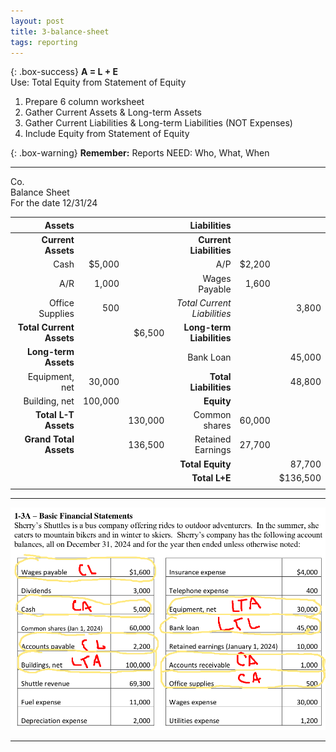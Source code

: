 ```yaml
---
layout: post
title: 3-balance-sheet
tags: reporting
---
```


{: .box-success}
**A = L + E**  
Use: Total Equity from Statement of Equity   

1. Prepare 6 column worksheet   
2. Gather Current Assets & Long-term Assets  
3. Gather Current Liabilities & Long-term Liabilities (NOT Expenses)  
4. Include Equity from Statement of Equity 

{: .box-warning}
**Remember:** Reports NEED: Who, What, When  

---

Co.    
Balance Sheet   
For the date 12/31/24   

|Assets|  |  |Liabilities| | |
| -: | -: | -: | -: | -: | -: |
|**Current Assets**| | |**Current Liabilities**| | |
|Cash|$5,000| |A/P|$2,200| |
|A/R|1,000| |Wages Payable|1,600| |
|Office Supplies|500| |*Total Current Liabilities*| |3,800|
|**Total Current Assets**| |$6,500 |**Long-term Liabilities**| | |
|**Long-term Assets**| | |Bank Loan| |45,000|
|Equipment, net|30,000| |**Total Liabilities**| |48,800|
|Building, net|100,000| |**Equity**|| |
|**Total L-T Assets**| |130,000 |Common shares|60,000| |
|**Grand Total Assets** | |136,500|Retained Earnings|27,700| |
| | | |**Total Equity**| |87,700|
| | | |**Total L+E**| |$136,500|
| | | || ||

---
   
![Example Income Statement](/assets/tony-bell/balance.sheet.numbers.png)   

---
